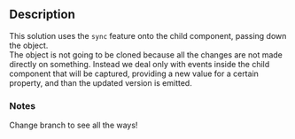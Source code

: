 ## Description

This solution uses the `sync` feature onto the child component, passing down the object.\
The object is not going to be cloned because all the changes are not made directly on something. Instead we deal only with events
inside the child component that will be captured, providing a new value for a certain property, and than the updated version is emitted.

### Notes

Change branch to see all the ways!

